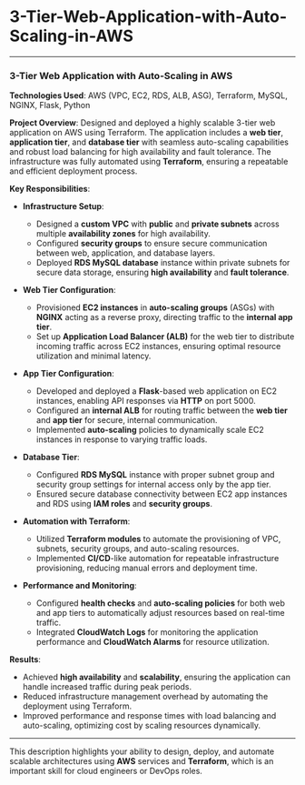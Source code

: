 # 3-Tier-Web-Application-with-Auto-Scaling-in-AWS


---

### 3-Tier Web Application with Auto-Scaling in AWS

**Technologies Used**: AWS (VPC, EC2, RDS, ALB, ASG), Terraform, MySQL, NGINX, Flask, Python

**Project Overview**:
Designed and deployed a highly scalable 3-tier web application on AWS using Terraform. The application includes a **web tier**, **application tier**, and **database tier** with seamless auto-scaling capabilities and robust load balancing for high availability and fault tolerance. The infrastructure was fully automated using **Terraform**, ensuring a repeatable and efficient deployment process.

**Key Responsibilities**:

* **Infrastructure Setup**:

  * Designed a **custom VPC** with **public** and **private subnets** across multiple **availability zones** for high availability.
  * Configured **security groups** to ensure secure communication between web, application, and database layers.
  * Deployed **RDS MySQL database** instance within private subnets for secure data storage, ensuring **high availability** and **fault tolerance**.

* **Web Tier Configuration**:

  * Provisioned **EC2 instances** in **auto-scaling groups** (ASGs) with **NGINX** acting as a reverse proxy, directing traffic to the **internal app tier**.
  * Set up **Application Load Balancer (ALB)** for the web tier to distribute incoming traffic across EC2 instances, ensuring optimal resource utilization and minimal latency.

* **App Tier Configuration**:

  * Developed and deployed a **Flask**-based web application on EC2 instances, enabling API responses via **HTTP** on port 5000.
  * Configured an **internal ALB** for routing traffic between the **web tier** and **app tier** for secure, internal communication.
  * Implemented **auto-scaling** policies to dynamically scale EC2 instances in response to varying traffic loads.

* **Database Tier**:

  * Configured **RDS MySQL** instance with proper subnet group and security group settings for internal access only by the app tier.
  * Ensured secure database connectivity between EC2 app instances and RDS using **IAM roles** and **security groups**.

* **Automation with Terraform**:

  * Utilized **Terraform modules** to automate the provisioning of VPC, subnets, security groups, and auto-scaling resources.
  * Implemented **CI/CD**-like automation for repeatable infrastructure provisioning, reducing manual errors and deployment time.

* **Performance and Monitoring**:

  * Configured **health checks** and **auto-scaling policies** for both web and app tiers to automatically adjust resources based on real-time traffic.
  * Integrated **CloudWatch Logs** for monitoring the application performance and **CloudWatch Alarms** for resource utilization.

**Results**:

* Achieved **high availability** and **scalability**, ensuring the application can handle increased traffic during peak periods.
* Reduced infrastructure management overhead by automating the deployment using Terraform.
* Improved performance and response times with load balancing and auto-scaling, optimizing cost by scaling resources dynamically.

---

This description highlights your ability to design, deploy, and automate scalable architectures using **AWS** services and **Terraform**, which is an important skill for cloud engineers or DevOps roles.

